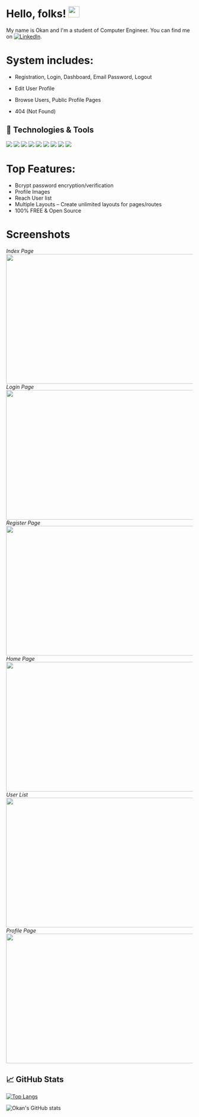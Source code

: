 # Hello, folks! <img src="https://raw.githubusercontent.com/MartinHeinz/MartinHeinz/master/wave.gif" width="30px">

My name is Okan and I'm a student of Computer Engineer. You can find me on [![LinkedIn][1.2]][1].

# System includes:
- Registration, Login, Dashboard, Email Password, Logout

- Edit User Profile

- Browse Users, Public Profile Pages

- 404 (Not Found)

## 🔧 Technologies & Tools
![](https://img.shields.io/badge/OS-Windows-Green?style=flat&logo=linux&logoColor=white&color=2bbc8a)
![](https://img.shields.io/badge/eclipse%20idea-badge-blue.svg?style=flat&logo=eclipse%20ide&logoColor=white&color=2bbc8a)
![](https://img.shields.io/badge/Code-Java-informational?style=flat&logo=java&logoColor=white&color=2bbc8a)
![](https://img.shields.io/badge/Code-HTML-informational?style=flat&logo=html5&logoColor=white&color=2bbc8a)
![](https://img.shields.io/badge/Code-CSS-informational?style=flat&logo=css3&logoColor=white&color=2bbc8a)
![](https://img.shields.io/badge/Code-Thymeleaf-informational?style=flat&logo=Thymeleaf&logoColor=white&color=2bbc8a)
![](https://img.shields.io/badge/Tools-Spring-informational?style=flat&logo=spring&logoColor=white&color=2bbc8a)
![](https://img.shields.io/badge/Tools-SpringSecurity-informational?style=flat&logo=spring&logoColor=white&color=2bbc8a)
![](https://img.shields.io/badge/Tools-MySQL-informational?style=flat&logo=mysql&logoColor=white&color=2bbc8a)

# Top Features:
- Bcrypt password encryption/verification
- Profile Images
- Reach User list
- Multiple Layouts – Create unlimited layouts for pages/routes
- 100% FREE & Open Source

# Screenshots

<div style="align:center;">
  <i>Index Page</i>
  <a>
    <img src="https://user-images.githubusercontent.com/67058617/109820136-c7b44580-7c45-11eb-90f4-5e00ac46341e.PNG" width="650" height="350"/>
  </a>
  <i>Login Page</i>
  <a>
    <img src="https://user-images.githubusercontent.com/67058617/109820147-cb47cc80-7c45-11eb-86d7-c88e37024bdf.PNG" width="650" height="350" >
  </a>
  <i>Register Page</i>
  <a>
    <img src="https://user-images.githubusercontent.com/67058617/109820155-cd119000-7c45-11eb-9e28-8f80087b56d1.PNG" width="650" height="350" >
  </a>
  <i>Home Page</i>
  <a>
    <img src="https://user-images.githubusercontent.com/67058617/109820167-cf73ea00-7c45-11eb-8d3d-cbd96b7d29b6.PNG" width="650" height="350" >
  </a>
  <i>User List</i>
  <a>
    <img src="https://user-images.githubusercontent.com/67058617/109820177-d3077100-7c45-11eb-9c92-4f5b25fe71a1.PNG" width="650" height="350" >
  </a>
  <i>Profile Page</i>
  <a>
    <img src="https://user-images.githubusercontent.com/67058617/109820190-d569cb00-7c45-11eb-98a0-0f7afdb85a86.PNG" width="650" height="350" >
  </a>
  
</div>

## &#x1f4c8; GitHub Stats
[![Top Langs](https://github-readme-stats.vercel.app/api/top-langs/?username=vasseurr)](https://github.com/anuraghazra/github-readme-stats)

![Okan's GitHub stats](https://github-readme-stats.vercel.app/api?username=Vasseurr&show_icons=true&theme=dracula)


<!-- links to social media icons -->

[1.1]: http://i.imgur.com/0o48UoR.png (github icon with padding)
[1.2]: https://i.imgur.com/Vahbdkj.PNG (LinkedIn icon without padding)

<!-- links to your social media accounts -->

[1]: https://www.linkedin.com/in/okanruzgar/
[2]: https://github.com/Vasseurr
